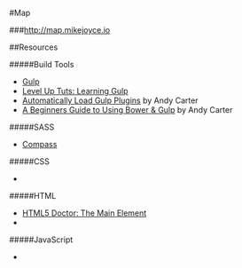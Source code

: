 #Map

###http://map.mikejoyce.io

##Resources

#####Build Tools

- [Gulp](http://gulpjs.com/)
- [Level Up Tuts: Learning Gulp](http://leveluptuts.com/tutorials/learning-gulp/)
- [Automatically Load Gulp Plugins](http://andy-carter.com/blog/automatically-load-gulp-plugins-with-gulp-load-plugins) by Andy Carter
- [A Beginners Guide to Using Bower & Gulp](http://andy-carter.com/blog/a-beginners-guide-to-package-manager-bower-and-using-gulp-to-manage-components) by Andy Carter

#####SASS

- [Compass](http://compass-style.org/help/documentation/)

#####CSS

- []()

#####HTML

- [HTML5 Doctor: The Main Element](http://html5doctor.com/the-main-element/)
- [](http://w3c.github.io/aria-in-html/)

#####JavaScript

- []()